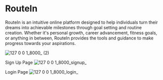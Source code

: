 # RouteIn
RouteIn is an intuitive online platform designed to help individuals turn their dreams into achievable milestones through goal setting and routine creation. Whether it's personal growth, career advancement, fitness goals, or anything in between, RouteIn provides the tools and guidance to make progress towards your aspirations.

![127 0 0 1_8000_ (2)](https://github.com/user-attachments/assets/aa33ef0a-7b85-4616-9295-62e73ccf3337)

Sign Up Page
![127 0 0 1_8000_signup_](https://github.com/user-attachments/assets/9f76a516-8f56-4f14-a352-316f8c1bfa09)

Login Page
![127 0 0 1_8000_login_](https://github.com/user-attachments/assets/3afdeb34-b688-4e8a-a029-f6ee0307b07c)
